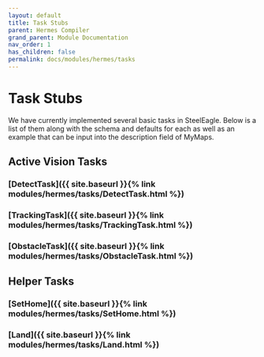 ```yaml
---
layout: default
title: Task Stubs
parent: Hermes Compiler
grand_parent: Module Documentation
nav_order: 1
has_children: false
permalink: docs/modules/hermes/tasks
---
```


# Task Stubs

We have currently implemented several basic tasks in SteelEagle. Below is a list of them along with the schema and defaults for each as well as an example that can be input into the description field of MyMaps.

## Active Vision Tasks

### [DetectTask]({{ site.baseurl }}{% link modules/hermes/tasks/DetectTask.html %})

### [TrackingTask]({{ site.baseurl }}{% link modules/hermes/tasks/TrackingTask.html %})

### [ObstacleTask]({{ site.baseurl }}{% link modules/hermes/tasks/ObstacleTask.html %})

## Helper Tasks

### [SetHome]({{ site.baseurl }}{% link modules/hermes/tasks/SetHome.html %})

### [Land]({{ site.baseurl }}{% link modules/hermes/tasks/Land.html %})
